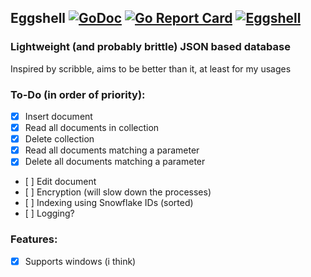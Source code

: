 ## Eggshell [![GoDoc](https://godoc.org/github.com/courtier/eggshell?status.svg)](https://godoc.org/github.com/courtier/eggshell) [![Go Report Card](https://goreportcard.com/badge/github.com/courtier/eggshell)](https://goreportcard.com/report/github.com/courtier/eggshell) [![Eggshell](https://circleci.com/gh/courtier/eggshell.svg?style=svg)](https://circleci.com/gh/courtier/eggshell)


### Lightweight (and probably brittle) JSON based database

Inspired by scribble, aims to be better than it, at least for my usages

### To-Do (in order of priority):
- [X] Insert document
- [X] Read all documents in collection
- [X] Delete collection
- [X] Read all documents matching a parameter
- [X] Delete all documents matching a parameter
- [ ] Edit document
- [ ] Encryption (will slow down the processes)
- [ ] Indexing using Snowflake IDs (sorted)
- [ ] Logging?

### Features:
- [X] Supports windows (i think)